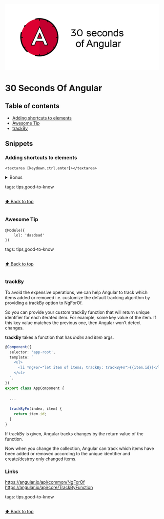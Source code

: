[![Logo 30 Seconds of Angular](/templates/logo.png)](https://github.com/nycJSorg/30-seconds-of-angular)

# 30 Seconds Of Angular

## Table of contents

* [Adding shortcuts to elements](#Adding-shortcuts-to-elements)
* [Awesome Tip](#Awesome-Tip)
* [trackBy](#trackBy)

## Snippets
### Adding shortcuts to elements
```
<textarea [keydown.ctrl.enter]></textarea>
```

<details>
<summary>Bonus</summary>
TODO: Choose one of th links.
https://netbasal.com/lifting-the-veil-insights-into-angulars-eventmanagerplugin-ed9d14cbb31a
https://www.bennadel.com/blog/3088-native-key-combination-event-binding-support-in-angular-2-beta-17.htm
</details>


tags: tips,good-to-know

<br>[⬆ Back to top](#table-of-contents)<br><br>
### Awesome Tip
```
@Module({
    lol: 'dasdsad'
})
```



tags: tips,good-to-know

<br>[⬆ Back to top](#table-of-contents)<br><br>
### trackBy
To avoid the expensive operations, we can help Angular to track which items added or removed i.e. customize the default tracking algorithm by providing a trackBy option to NgForOf.

So you can provide your custom trackBy function that will return unique identifier for each iterated item. 
For example, some key value of the item. If this key value matches the previous one, then Angular won't detect changes.

**trackBy** takes a function that has _index_ and _item_ args. 

```typescript
@Component({
  selector: 'app-root',
  template: `
    <ul>
      <li *ngFor="let item of items; trackBy: trackByFn">{{item.id}}</li>
    </ul>
  `,
})
export class AppComponent {
  
  ...
  
  trackByFn(index, item) {
    return item.id;
  }
}
```
If trackBy is given, Angular tracks changes by the return value of the function. 

Now when you change the collection, Angular can track which items have been added or removed according to the unique identifier and create/destroy only changed items.


### Links
https://angular.io/api/common/NgForOf
https://angular.io/api/core/TrackByFunction

tags: tips,good-to-know

<br>[⬆ Back to top](#table-of-contents)<br><br>
